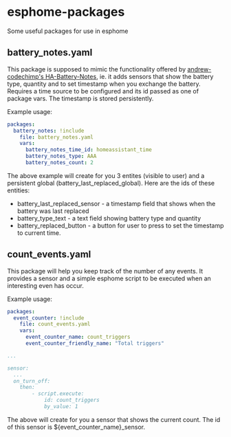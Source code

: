 # esphome-packages
Some useful packages for use in esphome

## battery_notes.yaml
This package is supposed to mimic the functionality offered by [andrew-codechimp's HA-Battery-Notes](https://github.com/andrew-codechimp/HA-Battery-Notes), ie. it adds sensors that show the battery type, quantity and to set timestamp when you exchange the battery.
Requires a time source to be configured and its id passed as one of package vars.
The timestamp is stored persistently.

Example usage:
```yaml
packages:
  battery_notes: !include
    file: battery_notes.yaml
    vars:
      battery_notes_time_id: homeassistant_time
      battery_notes_type: AAA
      battery_notes_count: 2
```

The above example will create for you 3 entites (visible to user) and a persistent global (battery_last_replaced_global).
Here are the ids of these entities:

* battery_last_replaced_sensor - a timestamp field that shows when the battery was last replaced
* battery_type_text - a text field showing battery type and quantity
* battery_replaced_button - a button for user to press to set the timestamp to current time.

## count_events.yaml
This package will help you keep track of the number of any events. It provides a sensor and a simple esphome script to be executed when an interesting even has occur.

Example usage:
```yaml
packages:
  event_counter: !include
    file: count_events.yaml
    vars:
      event_counter_name: count_triggers
      event_counter_friendly_name: "Total triggers"

...

sensor:
  ...
  on_turn_off:
    then:
        - script.execute:
            id: count_triggers
            by_value: 1

```

The above will create for you a sensor that shows the current count. The id of this sensor is ${event_counter_name}_sensor.
